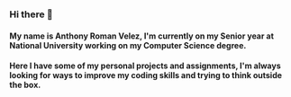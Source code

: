 ### Hi there 👋 
#### My name is Anthony Roman Velez, I'm currently on my Senior year at National University working on my Computer Science degree.
#### Here I have some of my personal projects and assignments, I'm always looking for ways to improve my coding skills and trying to think outside the box.

<!--
**AnthonyRomanVelez/AnthonyRomanVelez** is a ✨ _special_ ✨ repository because its `README.md` (this file) appears on your GitHub profile.

Here are some ideas to get you started:

- 🔭 I’m currently working on ...
- 🌱 I’m currently learning ...
- 👯 I’m looking to collaborate on ...
- 🤔 I’m looking for help with ...
- 💬 Ask me about ...
- 📫 How to reach me: ...
- 😄 Pronouns: ...
- ⚡ Fun fact: ...
-->
